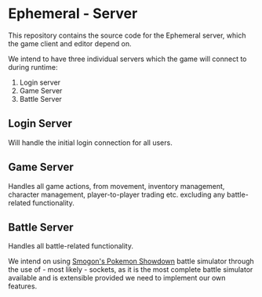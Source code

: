 # Ephemeral - Server
This repository contains the source code for the Ephemeral server, which the game client and editor depend on.

We intend to have three individual servers which the game will connect to during runtime:

1. Login server
2. Game Server
3. Battle Server

## Login Server
Will handle the initial login connection for all users.

## Game Server
Handles all game actions, from movement, inventory management, character management, player-to-player trading etc. excluding any battle-related functionality.

## Battle Server
Handles all battle-related functionality.

We intend on using [Smogon's Pokemon Showdown](https://github.com/smogon/pokemon-showdown) battle simulator through the use of - most likely - sockets, as it is the most complete battle simulator available and is extensible provided we need to implement our own features.

